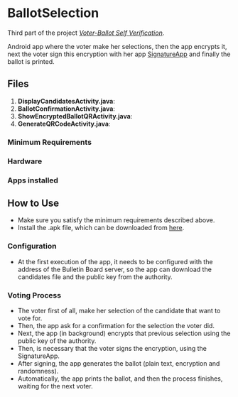 # BallotSelection
Third part of the project [*Voter-Ballot Self Verification*](http://www.cjgomez.cl).

Android app where the voter make her selections, then the app encrypts it, next the voter sign this encryption with her app [SignatureApp](http://wwww.cjgomez.cl) and finally the ballot is printed.

## Files
1. **DisplayCandidatesActivity.java**:
2. **BallotConfirmationActivity.java**:
3. **ShowEncryptedBallotQRActivity.java**:
4. **GenerateQRCodeActivity.java**:

### Minimum Requirements
### Hardware

### Apps installed


## How to Use
* Make sure you satisfy the minimum requirements described above.
* Install the .apk file, which can be downloaded from [here](http://www.cjgomez.cl).

### Configuration
* At the first execution of the app, it needs to be configured with the address of the Bulletin Board server, so the app can download the candidates file and the public key from the authority.

### Voting Process
* The voter first of all, make her selection of the candidate that want to vote for.
* Then, the app ask for a confirmation for the selection the voter did.
* Next, the app (in background) encrypts that previous selection using the public key of the authority.
* Then, is necessary that the voter signs the encryption, using the SignatureApp.
* After signing, the app generates the ballot (plain text, encryption and randomness).
* Automatically, the app prints the ballot, and then the process finishes, waiting for the next voter.

